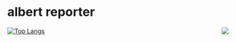 # albert reporter

<img align="right" src="https://github-readme-stats.vercel.app/api?username=Anhydrite&show_icons=true&theme=highcontrast&count_private=true" />

[![Top Langs](https://github-readme-stats.vercel.app/api/top-langs/?username=Anhydrite&theme=highcontrast)](https://github.com/anuraghazra/github-readme-stats)
